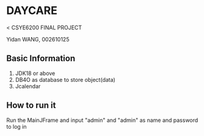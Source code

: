 # DAYCARE
< CSYE6200 FINAL PROJECT

Yidan WANG, 002610125

## Basic Information
1. JDK18 or above
2. DB4O as database to store object(data)
4. Jcalendar

## How to run it
Run the MainJFrame and input "admin" and "admin" as name and password to log in
